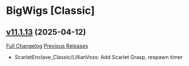 # BigWigs [Classic]

## [v11.1.13](https://github.com/BigWigsMods/BigWigs_Classic/tree/v11.1.13) (2025-04-12)
[Full Changelog](https://github.com/BigWigsMods/BigWigs_Classic/compare/v11.1.12...v11.1.13) [Previous Releases](https://github.com/BigWigsMods/BigWigs_Classic/releases)

- ScarletEnclave\_Classic/LillianVoss: Add Scarlet Grasp, respawn timer  
